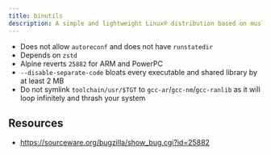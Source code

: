 ```yaml
---
title: binutils
description: A simple and lightweight Linux® distribution based on musl libc and toybox
---
```


- Does not allow `autoreconf` and does not have `runstatedir`
- Depends on `zstd`
- Alpine reverts `25882` for ARM and PowerPC
- `--disable-separate-code` bloats every executable and shared library by at least 2 MB
- Do not symlink `toolchain/usr/$TGT` to `gcc-ar`/`gcc-nm`/`gcc-ranlib` as it will loop infinitely and thrash your system

## Resources
- https://sourceware.org/bugzilla/show_bug.cgi?id=25882
